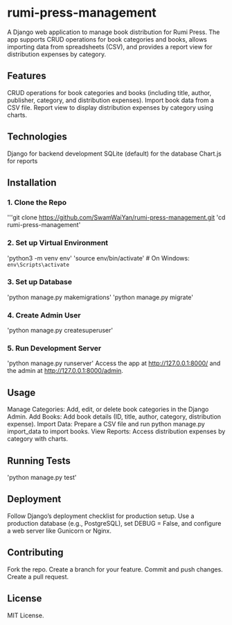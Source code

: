 # rumi-press-management
  A Django web application to manage book distribution for Rumi Press. The app supports CRUD operations for book categories and books, allows importing data from spreadsheets (CSV), and provides a report view for distribution expenses by category.

## Features
CRUD operations for book categories and books (including title, author, publisher, category, and distribution expenses).
Import book data from a CSV file.
Report view to display distribution expenses by category using charts.
## Technologies
Django for backend development
SQLite (default) for the database
Chart.js for reports
## Installation
### 1. Clone the Repo
'''git clone https://github.com/SwamWaiYan/rumi-press-management.git
'cd rumi-press-management'
### 2. Set up Virtual Environment
'python3 -m venv env'
'source env/bin/activate'  # On Windows: `env\Scripts\activate`
### 3. Set up Database
'python manage.py makemigrations'
'python manage.py migrate'
### 4. Create Admin User
'python manage.py createsuperuser'
### 5. Run Development Server
'python manage.py runserver'
Access the app at http://127.0.0.1:8000/ and the admin at http://127.0.0.1:8000/admin.

## Usage
Manage Categories: Add, edit, or delete book categories in the Django Admin.
Add Books: Add book details (ID, title, author, category, distribution expense).
Import Data: Prepare a CSV file and run python manage.py import_data to import books.
View Reports: Access distribution expenses by category with charts.
## Running Tests
'python manage.py test'
## Deployment
Follow Django’s deployment checklist for production setup. Use a production database (e.g., PostgreSQL), set DEBUG = False, and configure a web server like Gunicorn or Nginx.

## Contributing
Fork the repo.
Create a branch for your feature.
Commit and push changes.
Create a pull request.
## License
MIT License.
